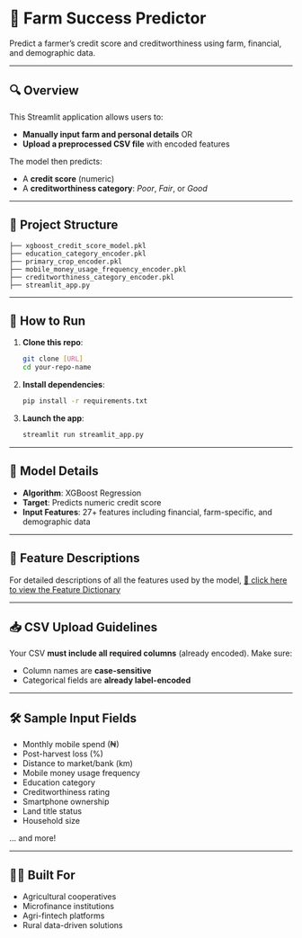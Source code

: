 # 🌿 Farm Success Predictor

Predict a farmer’s credit score and creditworthiness using farm, financial, and demographic data.

---

## 🔍 Overview

This Streamlit application allows users to:
- **Manually input farm and personal details** OR
- **Upload a preprocessed CSV file** with encoded features

The model then predicts:
- A **credit score** (numeric)
- A **creditworthiness category**: _Poor_, _Fair_, or _Good_

---

## 📁 Project Structure

```
├── xgboost_credit_score_model.pkl
├── education_category_encoder.pkl
├── primary_crop_encoder.pkl
├── mobile_money_usage_frequency_encoder.pkl
├── creditworthiness_category_encoder.pkl
├── streamlit_app.py
```

---

## 🚀 How to Run

1. **Clone this repo**:
   ```bash
   git clone [URL]
   cd your-repo-name
   ```

2. **Install dependencies**:
   ```bash
   pip install -r requirements.txt
   ```

3. **Launch the app**:
   ```bash
   streamlit run streamlit_app.py
   ```

---

## 🧠 Model Details

- **Algorithm**: XGBoost Regression
- **Target**: Predicts numeric credit score
- **Input Features**: 27+ features including financial, farm-specific, and demographic data

---

## 🧾 Feature Descriptions

For detailed descriptions of all the features used by the model, [📄 click here to view the Feature Dictionary](https://docs.google.com/document/d/1f952T8SshQjFEVpDRrHSrurXQNAdqoJsnUpFOF7Bf38/edit?usp=sharing)

---

## 📥 CSV Upload Guidelines

Your CSV **must include all required columns** (already encoded). Make sure:
- Column names are **case-sensitive**
- Categorical fields are **already label-encoded**

---

## 🛠 Sample Input Fields

- Monthly mobile spend (₦)
- Post-harvest loss (%)
- Distance to market/bank (km)
- Mobile money usage frequency
- Education category
- Creditworthiness rating
- Smartphone ownership
- Land title status
- Household size

... and more!

---

## 🧑‍🌾 Built For

- Agricultural cooperatives  
- Microfinance institutions  
- Agri-fintech platforms  
- Rural data-driven solutions


